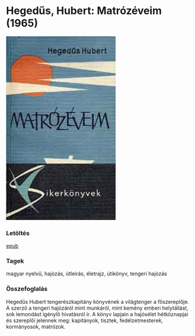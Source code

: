 # <a name="id_160">Hegedűs, Hubert: Matrózéveim (1965)</a>
<img src="https://github.com/BercziSandor/calibre_lib/raw/main/libs/main/Hegedus%2C%20Hubert/Matrozeveim%20%28160%29/cover.jpg" alt="cover" width="300"/>

### Letöltés
[epub](https://github.com/BercziSandor/calibre_lib/raw/main/libs/main/Hegedus%2C%20Hubert/Matrozeveim%20%28160%29/Matrozeveim%20-%20Hegedus%2C%20Hubert.epub)

### Tagek
magyar nyelvű, hajózás, útleírás, életrajz, útikönyv, tengeri hajózás

### Összefoglalás
<div>
<p>Hegedűs Hubert tengerészkapitány könyvének a világtenger a főszereplője. A szerző a tengeri hajózáról mint munkáról, mint kemény emberi helytállást, sok lemondást igénylő hivatásról ír. A könyv lapjain a hajósélet hétköznapjai és szereplői jelennek meg: kapitányok, tisztek, fedélzetmesterek, kormányosok, matrózok.</p></div>


